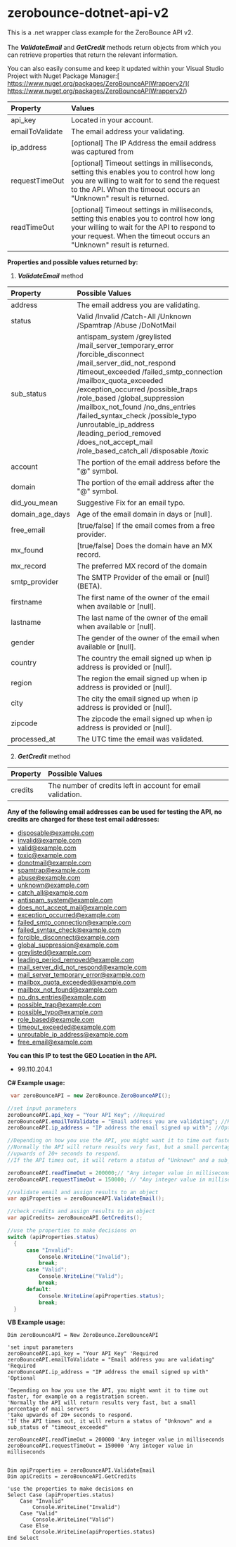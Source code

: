 # zerobounce-dotnet-api-v2
This is a .net wrapper class example for the ZeroBounce API v2.<br><br>
The <b><i>ValidateEmail</b></i> and <b><i>GetCredit</b></i> methods return objects from which you can retrieve properties that return the relevant information.<br>

You can also easily consume and keep it updated within your Visual Studio Project with Nuget Package Manager:[ https://www.nuget.org/packages/ZeroBounceAPIWrapperv2/]( https://www.nuget.org/packages/ZeroBounceAPIWrapperv2/)

|<b>Property</b>|<b>Values</b> 
|:--- |:--- 
api_key  | Located in your account. 
emailToValidate | The email address your validating. 
ip_address | [optional] The IP Address the email address was captured from 
requestTimeOut | [optional] Timeout settings in milliseconds, setting this enables you to control how long you are willing to wait for to send the request to the API. When the timeout occurs an "Unknown" result is returned. 
readTimeOut | [optional] Timeout settings in milliseconds, setting this enables you to control how long your willing to wait for the API to respond to your request. When the timeout occurs an "Unknown" result is returned.


**Properties and possible values returned by:**
1. <b><i>ValidateEmail</b></i> method
  
|<b>Property</b>|<b>Possible Values</b> 
|:--- |:--- 
address  | The email address you are validating. 
status | Valid /Invalid /Catch-All /Unknown /Spamtrap /Abuse /DoNotMail 
sub_status  |antispam_system /greylisted /mail_server_temporary_error /forcible_disconnect /mail_server_did_not_respond /timeout_exceeded /failed_smtp_connection /mailbox_quota_exceeded /exception_occurred /possible_traps /role_based /global_suppression /mailbox_not_found /no_dns_entries /failed_syntax_check /possible_typo /unroutable_ip_address /leading_period_removed /does_not_accept_mail /role_based_catch_all /disposable /toxic
account | The portion of the email address before the "@" symbol.
domain | The portion of the email address after the "@" symbol.
did_you_mean | Suggestive Fix for an email typo.
domain_age_days | Age of the email domain in days or [null].
free_email | [true/false] If the email comes from a free provider.
mx_found | [true/false] Does the domain have an MX record.
mx_record | The preferred MX record of the domain
smtp_provider | The SMTP Provider of the email or [null] (BETA).
firstname | The first name of the owner of the email when available or [null].
lastname  |The last name of the owner of the email when available or [null].
gender |The gender of the owner of the email when available or [null].
country |The country the email signed up when ip address is provided or [null].
region |The region the email signed up when ip address is provided or [null].
city |The city the email signed up when ip address is provided or [null].
zipcode |The zipcode the email signed up when ip address is provided or [null].
processed_at |The UTC time the email was validated.

2. <b><i>GetCredit</b></i> method
  
|<b>Property</b>|<b>Possible Values</b> 
|:--- |:--- 
credits  | The number of credits left in account for email validation.

**Any of the following email addresses can be used for testing the API, no credits are charged for these test email addresses:**
+ disposable@example.com
+ invalid@example.com
+ valid@example.com
+ toxic@example.com
+ donotmail@example.com
+ spamtrap@example.com
+ abuse@example.com
+ unknown@example.com
+ catch_all@example.com
+ antispam_system@example.com
+ does_not_accept_mail@example.com
+ exception_occurred@example.com
+ failed_smtp_connection@example.com
+ failed_syntax_check@example.com
+ forcible_disconnect@example.com
+ global_suppression@example.com
+ greylisted@example.com
+ leading_period_removed@example.com
+ mail_server_did_not_respond@example.com
+ mail_server_temporary_error@example.com
+ mailbox_quota_exceeded@example.com
+ mailbox_not_found@example.com
+ no_dns_entries@example.com
+ possible_trap@example.com
+ possible_typo@example.com
+ role_based@example.com
+ timeout_exceeded@example.com
+ unroutable_ip_address@example.com
+ free_email@example.com

**You can this IP to test the GEO Location in the API.**

+ 99.110.204.1

<b>C# Example usage:<br></b>
```C#
 var zeroBounceAPI = new ZeroBounce.ZeroBounceAPI();

//set input parameters
zeroBounceAPI.api_key = "Your API Key"; //Required
zeroBounceAPI.emailToValidate = "Email address you are validating"; //Required
zeroBounceAPI.ip_address = "IP address the email signed up with"; //Optional

//Depending on how you use the API, you might want it to time out faster, for example on a registration screen. 
//Normally the API will return results very fast, but a small percentage of mail servers take
//upwards of 20+ seconds to respond. 
//If the API times out, it will return a status of "Unknown" and a sub_status of "timeout_exceeded"  

zeroBounceAPI.readTimeOut = 200000;// "Any integer value in milliseconds
zeroBounceAPI.requestTimeOut = 150000; // "Any integer value in milliseconds

//validate email and assign results to an object
var apiProperties = zeroBounceAPI.ValidateEmail();

//check credits and assign results to an object
var apiCredits= zeroBounceAPI.GetCredits();

//use the properties to make decisions on
switch (apiProperties.status)
  {
      case "Invalid":
          Console.WriteLine("Invalid");
          break;
      case "Valid":
          Console.WriteLine("Valid");
          break;
      default:
          Console.WriteLine(apiProperties.status);
          break;
  }
```
<b>VB Example usage:<br></b>

```vbnet
Dim zeroBounceAPI = New ZeroBounce.ZeroBounceAPI

'set input parameters
zeroBounceAPI.api_key = "Your API Key" 'Required 
zeroBounceAPI.emailToValidate = "Email address you are validating" 'Required
zeroBounceAPI.ip_address = "IP address the email signed up with" 'Optional

'Depending on how you use the API, you might want it to time out faster, for example on a registration screen. 
'Normally the API will return results very fast, but a small percentage of mail servers 
'take upwards of 20+ seconds to respond. 
'If the API times out, it will return a status of "Unknown" and a sub_status of "timeout_exceeded"  

zeroBounceAPI.readTimeOut = 200000 'Any integer value in milliseconds
zeroBounceAPI.requestTimeOut = 150000 'Any integer value in milliseconds 


Dim apiProperties = zeroBounceAPI.ValidateEmail
Dim apiCredits = zeroBounceAPI.GetCredits

'use the properties to make decisions on
Select Case (apiProperties.status)
    Case "Invalid"
        Console.WriteLine("Invalid")
    Case "Valid"
        Console.WriteLine("Valid")
    Case Else
        Console.WriteLine(apiProperties.status)
End Select
```
